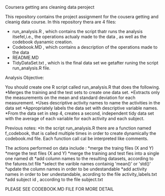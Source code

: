 
Coursera getting ans cleaning data peroject

This repository contains the project assignment for the cousera getting and cleanig data course.
In this repository thera are 4 files:
* run_analysis.R , which contains the script thatr runs the analysis itsefel,i.e., the operations actualy made to the data  , as well as the codebook dyanamic creation.
* Codebook.MD , which contains a description of the operations made to the data
* README.MD 
* TidyDataSet.txt , which is the final data set we getafter runing the script run_analysis.R file.

Analysis Objective:

You should create one R script called run_analysis.R that does the following. 
*Merges the training and the test sets to create one data set.
*Extracts only the measurements on the mean and standard deviation for each measurement. 
*Uses descriptive activity names to name the activities in the data set
*Appropriately labels the data set with descriptive variable names. 
*From the data set in step 4, creates a second, independent tidy data set with the average of each variable for each activity and each subject.



Previous notes:
*In the script run_analysis.R there are a function named f_codebook, that is called multiple times in order to create dynamically the codebook.md file.
Each function call cal be interpreted like comments.

The actions performed on data include :
*merge the traing files (X and Y)
*merge the test files (X and Y)
*merge the training and test fies into a single one named dt
*add column names to the resulting datasets, according to the fatures.txt file
*select the varible names containig 'mean()' or 'std()'
*update the column names in order to be undestandable
*add activity names in order to ber undestandable, acording to the file activity_labels.txt
*add subject id , according to the file subject.txt

PLEASE SEE CODEBOOK.MD FILE FOR MORE DETAIL

